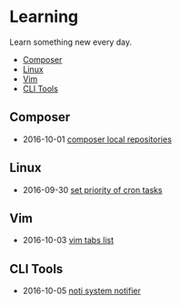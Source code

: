 # Learning

Learn something new every day.

* [Composer](#composer)
* [Linux](#linux)
* [Vim](#vim)
* [CLI Tools](#cli-tools)

## Composer

* 2016-10-01 [composer local repositories](composer/local-repo.md)

## Linux

* 2016-09-30 [set priority of cron tasks](linux/nice.md)

## Vim

* 2016-10-03 [vim tabs list](vim/tabs.md)

## CLI Tools

* 2016-10-05 [noti system notifier](cli_tools/noti.md)
